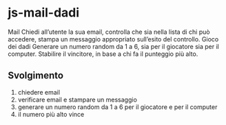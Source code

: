 js-mail-dadi
===
Mail
Chiedi all’utente la sua email,
controlla che sia nella lista di chi può accedere,
stampa un messaggio appropriato sull’esito del controllo.
Gioco dei dadi
Generare un numero random da 1 a 6, sia per il giocatore sia per il computer.
Stabilire il vincitore, in base a chi fa il punteggio più alto.


## Svolgimento
1. chiedere email
2. verificare email e stampare un messaggio
3. generare un numero random da 1 a 6 per il giocatore e per il computer
4. il numero più alto vince
